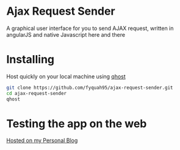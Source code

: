 # Ajax Request Sender

A graphical user interface for you to send AJAX request, written in angularJS and native Javascript here and there

# Installing

Host quickly on your local machine using <a href="https://github.com/fyquah95/qhost">qhost</a>

```bash
git clone https://github.com/fyquah95/ajax-request-sender.git
cd ajax-request-sender
qhost
```


# Testing the app on the web

<a href="http://fyquah95.github.io/projects/ajax-request-sender/">Hosted on my Personal Blog</a>